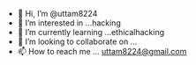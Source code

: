 - 👋 Hi, I’m @uttam8224
- 👀 I’m interested in ...hacking
- 🌱 I’m currently learning ...ethicalhacking
- 💞️ I’m looking to collaborate on ...
- 📫 How to reach me ... uttam8224@gmail.com

<!---
uttam8224/uttam8224 is a ✨ special ✨ repository because its `README.md` (this file) appears on your GitHub profile.
You can click the Preview link to take a look at your changes.
--->
